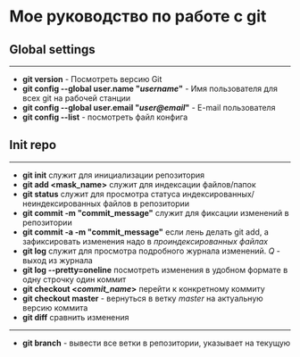 # Мое руководство по работе с git
## Global settings
___
- **git version** - Посмотреть версию Git
- **git config --global user.name "*username*"** - Имя пользователя для всех git на рабочей станции
- **git config --global user.email "*user@email*"** - E-mail пользователя
- **git config --list** - посмотреть файл конфига
## Init repo
___
- **git init** служит для инициализации репозитория
- **git add <mask_name>** служит для индексации файлов/папок  
- **git status** служит для просмотра статуса индексированных/неиндексированных файлов в репозитории
- **git commit -m "commit_message"** служит для фиксации изменений в репозитории
- **git commit -a -m "commit_message"** если лень делать git add, а зафиксировать изменения надо в *проиндексированных файлах*
- **git log** служит для просмотра подробного журнала изменений. *Q* - выход из журнала
- **git log --pretty=oneline** посмотреть изменения в удобном формате в одну строчку один коммит
- **git checkout <*commit_name*>** перейти к конкретному коммиту
- **git checkout master** - вернуться в ветку *master* на актуальную версию коммита
- **git diff** сравнить изменения
___
- **git branch** - вывести все ветки в репозитории, указывает на текущую